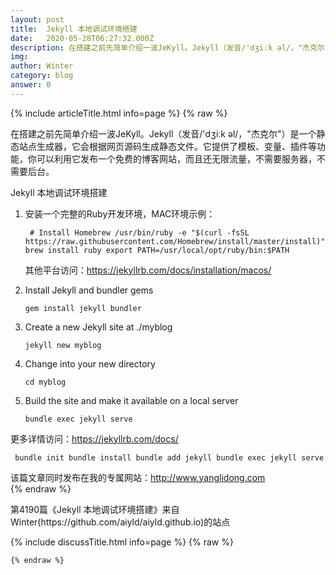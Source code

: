 ```yaml
---
layout: post
title:  Jekyll 本地调试环境搭建
date:   2020-05-28T06:27:32.000Z
description: 在搭建之前先简单介绍一波JeKyll。Jekyll（发音/'dʒiːk əl/，"杰克尔"）是一个静态站点生成器，它会根据网页源码生成静态文件。它提供了模板、变...
img: 
author: Winter
category: blog
answer: 0
---
```

<div class="article-root">
  <div class="article">
    {% include articleTitle.html info=page %}
    {% raw %}
    <div class="article-content"><div class="entry__content"> 				<p>在搭建之前先简单介绍一波JeKyll。Jekyll（发音/'dʒiːk əl/，"杰克尔"）是一个静态站点生成器，它会根据网页源码生成静态文件。它提供了模板、变量、插件等功能，你可以利用它发布一个免费的博客网站，而且还无限流量，不需要服务器，不需要后台。</p>  <p> Jekyll 本地调试环境搭建 </p> <ol>  <li>   <p>安装一个完整的Ruby开发环境，MAC环境示例：</p> <pre class="prettyprint prettyprinted" style=""><code><span class="pln"> </span><span class="com"># Install Homebrew</span><span class="pln"> </span><span class="pun">/</span><span class="pln">usr</span><span class="pun">/</span><span class="pln">bin</span><span class="pun">/</span><span class="pln">ruby </span><span class="pun">-</span><span class="pln">e </span><span class="str">"$(curl -fsSL https://raw.githubusercontent.com/Homebrew/install/master/install)"</span><span class="pln"> brew install ruby </span><span class="kwd">export</span><span class="pln"> PATH</span><span class="pun">=</span><span class="str">/usr/</span><span class="kwd">local</span><span class="pun">/</span><span class="pln">opt</span><span class="pun">/</span><span class="pln">ruby</span><span class="pun">/</span><span class="pln">bin</span><span class="pun">:</span><span class="pln">$PATH</span></code></pre>   <p>其他平台访问：<a href="https://jekyllrb.com/docs/installation/macos/" target="blank">https://jekyllrb.com/docs/installation/macos/</a></p> </li>  <li>Install Jekyll and&nbsp;bundler&nbsp;gems <pre class="prettyprint prettyprinted" style=""><code><span class="pln">gem install jekyll bundler</span></code></pre> </li>  <li>Create a new Jekyll site at&nbsp;./myblog <pre class="prettyprint prettyprinted" style=""><code><span class="pln">jekyll </span><span class="kwd">new</span><span class="pln"> myblog</span></code></pre> </li> <li>Change into your new directory <pre class="prettyprint prettyprinted" style=""><code><span class="pln">cd myblog</span></code></pre> </li> <li>Build the site and make it available on a local server <pre class="prettyprint prettyprinted" style=""><code><span class="pln">bundle </span><span class="kwd">exec</span><span class="pln"> jekyll serve</span></code></pre> </li>  </ol>  <p>更多详情访问：<a href="https://jekyllrb.com/docs/" target="_blank">https://jekyllrb.com/docs/</a></p> <pre class="prettyprint prettyprinted" style=""><code><span class="pln"> bundle init bundle install bundle add jekyll bundle </span><span class="kwd">exec</span><span class="pln"> jekyll serve</span></code></pre>   				 			</div><div>该篇文章同时发布在我的专属网站：<a target="_blank" href="http://www.yanglidong.com">http://www.yanglidong.com</a></div></div>
    {% endraw %}
  </div>
  <p class="winter_mark">第4190篇《Jekyll 本地调试环境搭建》来自Winter(https://github.com/aiyld/aiyld.github.io)的站点</p>
  <div class="discuss-wrapper">
    {% include discussTitle.html info=page %}
    {% raw %}
    
    {% endraw %}
  </div>
<div>
